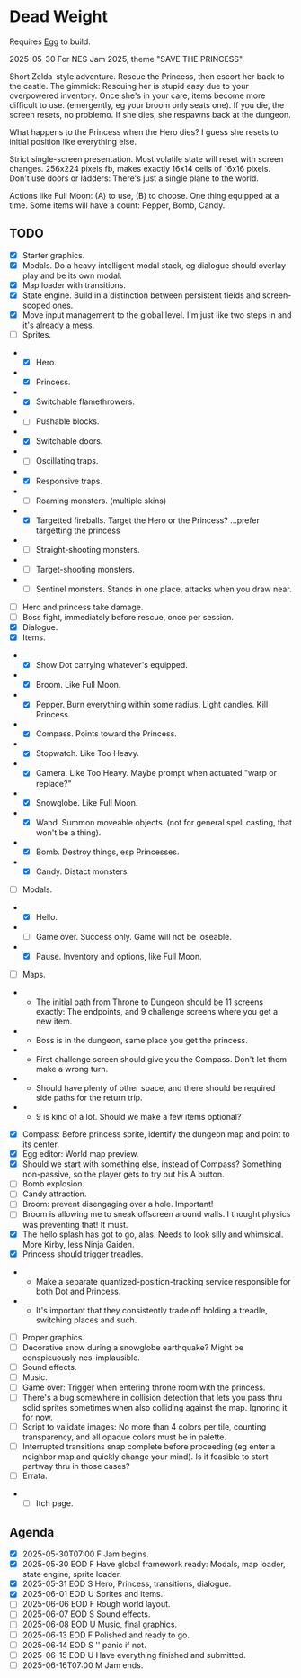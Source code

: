 # Dead Weight

Requires [Egg](https://github.com/aksommerville/egg) to build.

2025-05-30 For NES Jam 2025, theme "SAVE THE PRINCESS".

Short Zelda-style adventure. Rescue the Princess, then escort her back to the castle.
The gimmick: Rescuing her is stupid easy due to your overpowered inventory.
Once she's in your care, items become more difficult to use. (emergently, eg your broom only seats one).
If you die, the screen resets, no problemo.
If she dies, she respawns back at the dungeon.

What happens to the Princess when the Hero dies?
I guess she resets to initial position like everything else.

Strict single-screen presentation. Most volatile state will reset with screen changes.
256x224 pixels fb, makes exactly 16x14 cells of 16x16 pixels.
Don't use doors or ladders: There's just a single plane to the world.

Actions like Full Moon: (A) to use, (B) to choose.
One thing equipped at a time.
Some items will have a count: Pepper, Bomb, Candy.

## TODO

- [x] Starter graphics.
- [x] Modals. Do a heavy intelligent modal stack, eg dialogue should overlay play and be its own modal.
- [x] Map loader with transitions.
- [x] State engine. Build in a distinction between persistent fields and screen-scoped ones.
- [x] Move input management to the global level. I'm just like two steps in and it's already a mess.
- [ ] Sprites.
- - [x] Hero.
- - [x] Princess.
- - [x] Switchable flamethrowers.
- - [ ] Pushable blocks.
- - [x] Switchable doors.
- - [ ] Oscillating traps.
- - [x] Responsive traps.
- - [ ] Roaming monsters. (multiple skins)
- - [x] Targetted fireballs. Target the Hero or the Princess? ...prefer targetting the princess
- - [ ] Straight-shooting monsters.
- - [ ] Target-shooting monsters.
- - [ ] Sentinel monsters. Stands in one place, attacks when you draw near.
- [ ] Hero and princess take damage.
- [ ] Boss fight, immediately before rescue, once per session.
- [x] Dialogue.
- [x] Items.
- - [x] Show Dot carrying whatever's equipped.
- - [x] Broom. Like Full Moon.
- - [x] Pepper. Burn everything within some radius. Light candles. Kill Princess.
- - [x] Compass. Points toward the Princess.
- - [x] Stopwatch. Like Too Heavy.
- - [x] Camera. Like Too Heavy. Maybe prompt when actuated "warp or replace?"
- - [x] Snowglobe. Like Full Moon.
- - [x] Wand. Summon moveable objects. (not for general spell casting, that won't be a thing).
- - [x] Bomb. Destroy things, esp Princesses.
- - [x] Candy. Distact monsters.
- [ ] Modals.
- - [x] Hello.
- - [ ] Game over. Success only. Game will not be loseable.
- - [x] Pause. Inventory and options, like Full Moon.
- [ ] Maps.
- - The initial path from Throne to Dungeon should be 11 screens exactly: The endpoints, and 9 challenge screens where you get a new item.
- - Boss is in the dungeon, same place you get the princess.
- - First challenge screen should give you the Compass. Don't let them make a wrong turn.
- - Should have plenty of other space, and there should be required side paths for the return trip.
- - 9 is kind of a lot. Should we make a few items optional?
- [x] Compass: Before princess sprite, identify the dungeon map and point to its center.
- [x] Egg editor: World map preview.
- [x] Should we start with something else, instead of Compass? Something non-passive, so the player gets to try out his A button.
- [ ] Bomb explosion.
- [ ] Candy attraction.
- [ ] Broom: prevent disengaging over a hole. Important!
- [ ] Broom is allowing me to sneak offscreen around walls. I thought physics was preventing that! It must.
- [x] The hello splash has got to go, alas. Needs to look silly and whimsical. More Kirby, less Ninja Gaiden.
- [x] Princess should trigger treadles.
- - Make a separate quantized-position-tracking service responsible for both Dot and Princess.
- - It's important that they consistently trade off holding a treadle, switching places and such.
- [ ] Proper graphics.
- [ ] Decorative snow during a snowglobe earthquake? Might be conspicuously nes-implausible.
- [ ] Sound effects.
- [ ] Music.
- [ ] Game over: Trigger when entering throne room with the princess.
- [ ] There's a bug somewhere in collision detection that lets you pass thru solid sprites sometimes when also colliding against the map. Ignoring it for now.
- [ ] Script to validate images: No more than 4 colors per tile, counting transparency, and all opaque colors must be in palette.
- [ ] Interrupted transitions snap complete before proceeding (eg enter a neighbor map and quickly change your mind). Is it feasible to start partway thru in those cases?
- [ ] Errata.
- - [ ] Itch page.

## Agenda

- [x] 2025-05-30T07:00 F Jam begins.
- [x] 2025-05-30 EOD   F Have global framework ready: Modals, map loader, state engine, sprite loader.
- [x] 2025-05-31 EOD   S Hero, Princess, transitions, dialogue.
- [x] 2025-06-01 EOD   U Sprites and items.
- [ ] 2025-06-06 EOD   F Rough world layout.
- [ ] 2025-06-07 EOD   S Sound effects.
- [ ] 2025-06-08 EOD   U Music, final graphics.
- [ ] 2025-06-13 EOD   F Polished and ready to go.
- [ ] 2025-06-14 EOD   S '' panic if not.
- [ ] 2025-06-15 EOD   U Have everything finished and submitted.
- [ ] 2025-06-16T07:00 M Jam ends.
